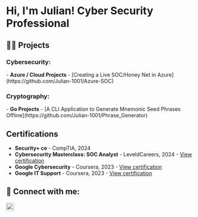 <h1>Hi, I'm Julian! Cyber Security Professional</h1>

<h2>👨‍💻 Projects</h2>

<h3>Cybersecurity:</h3>
- <b>Azure / Cloud Projects </b>
  - [Creating a Live SOC/Honey Net in Azure](https://github.com/Julian-1001/Azure-SOC)

<h3>Cryptography:</h3>
- <b>Go Projects</b>
  - [A CLI Application to Generate Mnemonic Seed Phrases Offline](https://github.com/Julian-1001/Phrase_Generator)

## Certifications
- **Security+ ce** - CompTIA, 2024
- **Cybersecurity Masterclass: SOC Analyst** - LeveldCareers, 2024 - [View certification](https://github.com/Julian-1001/Cybersecurity-Master-Class-Certificate)
- **Google Cybersecurity** - Coursera, 2023 - [View certification](https://coursera.org/share/6af45b28d118af663af8ab0f7cdc8869)
- **Google IT Support** - Coursera, 2023 - [View certification](https://coursera.org/share/94b61d812ff1fb6a6125b5fce20f0f24)



<h2> 🤳 Connect with me:</h2>

[<img align="left" alt="JoshMadakor | LinkedIn" width="22px" src="https://cdn.jsdelivr.net/npm/simple-icons@v3/icons/linkedin.svg" />][linkedin]

[linkedin]: https://www.linkedin.com/in/julian-melendez-0a9ba22b8/
